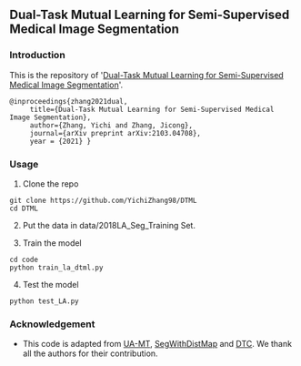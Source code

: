 ## Dual-Task Mutual Learning for Semi-Supervised Medical Image Segmentation

### Introduction

This is the repository of '[Dual-Task Mutual Learning for Semi-Supervised Medical Image Segmentation](https://arxiv.org/abs/2103.04708)'. 


    @inproceedings{zhang2021dual,
         title={Dual-Task Mutual Learning for Semi-Supervised Medical Image Segmentation},
         author={Zhang, Yichi and Zhang, Jicong},
         journal={arXiv preprint arXiv:2103.04708},
         year = {2021} }



### Usage

1. Clone the repo
```
git clone https://github.com/YichiZhang98/DTML
cd DTML
```
2. Put the data in data/2018LA_Seg_Training Set.

3. Train the model
```
cd code
python train_la_dtml.py
```

4. Test the model
```
python test_LA.py
```


### Acknowledgement
* This code is adapted from [UA-MT](https://github.com/yulequan/UA-MT), [SegWithDistMap](https://github.com/JunMa11/SegWithDistMap) and [DTC](https://github.com/HiLab-git/DTC). We thank all the authors for their contribution. 
